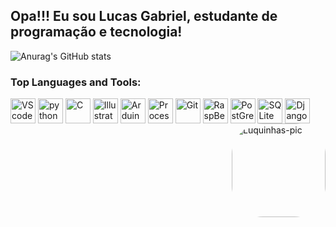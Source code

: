 ## Opa!!! Eu sou Lucas Gabriel, estudante de programação e tecnologia!


![Anurag's GitHub stats](https://github-readme-stats.vercel.app/api?username=Lucasgdbs&hide=contribs,issues&count_private=true&show_icons=true&theme=dark)

<h3>Top Languages and Tools:</h1>
<div style="display: inline_block>"<br>
  <img align="center" alt="VScode" height="40" width="40" src="https://cdn.jsdelivr.net/gh/devicons/devicon/icons/vscode/vscode-original.svg"/>
  <img align="center" alt="python" height="40" width="40" src="https://cdn.jsdelivr.net/gh/devicons/devicon/icons/python/python-original.svg"/>
  <img align="center" alt="C" height="40" width="40" src="https://cdn.jsdelivr.net/gh/devicons/devicon/icons/c/c-original.svg"/>
  <img align="center" alt="Illustrator" height="40" width="40" src="https://cdn.jsdelivr.net/gh/devicons/devicon/icons/illustrator/illustrator-line.svg"/>
  <img align="center" alt="Arduino" height="40" width="40" src="https://cdn.jsdelivr.net/gh/devicons/devicon/icons/arduino/arduino-original.svg" />
  <img align="center" alt="Processing" height="40" width="40" src="https://cdn.jsdelivr.net/gh/devicons/devicon/icons/processing/processing-original-wordmark.svg" />
  <img align="center" alt="Git" height="40" width="40" src="https://cdn.jsdelivr.net/gh/devicons/devicon/icons/git/git-original.svg"/>
  <img align="center" alt="RaspBerry" height="40" width="40" src="https://cdn.jsdelivr.net/gh/devicons/devicon/icons/raspberrypi/raspberrypi-original.svg"/>
  <img align="center" alt="PostGreSQL" height="40" width="40" src="https://cdn.jsdelivr.net/gh/devicons/devicon/icons/postgresql/postgresql-plain-wordmark.svg"/>
  <img align="center" alt="SQLite" height="40" width="40" src="https://cdn.jsdelivr.net/gh/devicons/devicon/icons/sqlite/sqlite-original-wordmark.svg"/>
  <img align="center" alt="Django" height="40" width="40" src="https://cdn.jsdelivr.net/gh/devicons/devicon/icons/django/django-plain-wordmark.svg"/>
  
  <img align="right" alt="Luquinhas-pic" height="150" style="border-radius:50px;" src="https://user-images.githubusercontent.com/114539692/224581730-d0be42d7-c840-49bd-8770-deeee031dea3.jpeg">

##



